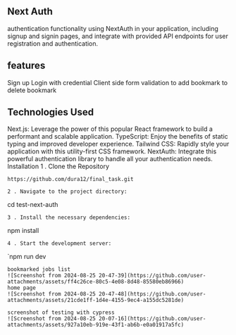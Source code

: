 ## Next Auth
  authentication functionality using NextAuth in your application, including signup and signin pages, and integrate with provided API endpoints for user registration and authentication.

## features
  Sign up
  Login with credential
  Client side form validation
  to add bookmark
  to delete bookmark
## Technologies Used
Next.js: Leverage the power of this popular React framework to build a performant and scalable application.
TypeScript: Enjoy the benefits of static typing and improved developer experience.
Tailwind CSS: Rapidly style your application with this utility-first CSS framework.
NextAuth: Integrate this powerful authentication library to handle all your authentication needs.
Installation
1 . Clone the Repository
```
https://github.com/dura12/final_task.git
```
```
2 . Navigate to the project directory:

```
cd test-next-auth
```
3 . Install the necessary dependencies:
```
npm install
```
4 . Start the development server:
```
`npm run dev
```
bookmarked jobs list
![Screenshot from 2024-08-25 20-47-39](https://github.com/user-attachments/assets/ff4c26ce-80c5-4e08-8d48-85580eb86966)
home page
![Screenshot from 2024-08-25 20-47-48](https://github.com/user-attachments/assets/21cde1ff-1d4e-4155-9ec4-a155dc5281de)

screenshot of testing with cypress
![Screenshot from 2024-08-25 20-07-16](https://github.com/user-attachments/assets/927a10eb-919e-43f1-ab6b-e0a01917a5fc)



